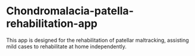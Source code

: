 # Chondromalacia-patella-rehabilitation-app
This app is designed for the rehabilitation of patellar maltracking, assisting mild cases to rehabilitate at home independently.
